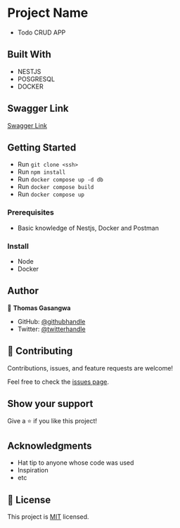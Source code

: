 # Project Name
- Todo CRUD APP


## Built With

- NESTJS
- POSGRESQL
- DOCKER

## Swagger Link

[Swagger Link]()

## Getting Started

- Run `git clone <ssh>`
- Run `npm install`
- Run `docker compose up -d db`
- Run `docker compose build`
- Run `docker compose up`

### Prerequisites
- Basic knowledge of Nestjs, Docker and Postman

### Install
- Node
- Docker

## Author

👤 **Thomas Gasangwa**

- GitHub: [@githubhandle](https://github.com/gasangw)
- Twitter: [@twitterhandle](https://twitter.com/ThomasGasangwa)

## 🤝 Contributing

Contributions, issues, and feature requests are welcome!

Feel free to check the [issues page](https://github.com/gasangw/Online-School/issues).

## Show your support

Give a ⭐️ if you like this project!

## Acknowledgments

- Hat tip to anyone whose code was used
- Inspiration
- etc

## 📝 License

This project is [MIT](./MIT.md) licensed.
